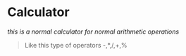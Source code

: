 # Calculator
_this is a normal calculator for normal arithmetic operations_
>  Like this type of operators -,*,/,+,%

